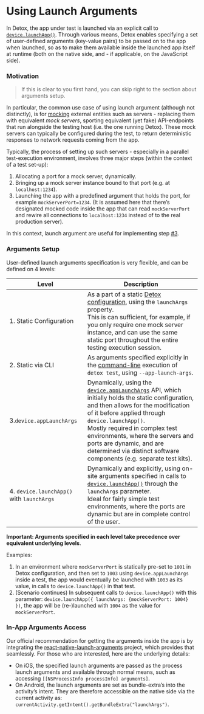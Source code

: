 # Using Launch Arguments

<!-- markdownlint-configure-file { "header-increment": 0 } -->

In Detox, the app under test is launched via an explicit call to [`device.launchApp()`](../api/device.md). Through various means, Detox enables specifying a set of user-defined arguments (key-value pairs) to be passed on to the app when launched, so as to make them available inside the launched app itself at runtime (both on the native side, and - if applicable, on the JavaScript side).

### Motivation

> If this is clear to you first hand, you can skip right to the section about arguments setup.

In particular, the common use case of using launch argument (although not distinctly), is for [mocking](mocking.md) external entities such as servers - replacing them with equivalent _mock servers_, sporting equivalent (yet fake) API-endpoints that run alongside the testing host (i.e. the one running Detox). These mock servers can typically be configured during the test, to return deterministic responses to network requests coming from the app.

Typically, the process of setting up such servers - especially in a parallel test-execution environment, involves three major steps (within the context of a test set-up):

1. Allocating a port for a mock server, dynamically.
1. Bringing up a mock server instance bound to that port (e.g. at `localhost:1234`).
1. Launching the app with a predefined argument that holds the port, for example `mockServerPort=1234`.
   (It is assumed here that there’s designated mocked code inside the app that can read `mockServerPort` and rewire all connections to `localhost:1234` instead of to the real production server).

In this context, launch argument are useful for implementing step [#3](https://github.com/wix/Detox/issues/3).

### Arguments Setup

User-defined launch arguments specification is very flexible, and can be defined on 4 levels:

| Level                                     | Description                                                                                                                                                                                                                                                                                                                                                                                                  |
| ----------------------------------------- | ------------------------------------------------------------------------------------------------------------------------------------------------------------------------------------------------------------------------------------------------------------------------------------------------------------------------------------------------------------------------------------------------------------ |
| 1. Static Configuration                   | As a part of a static [Detox configuration](../config/overview.mdx), using the `launchArgs` property.<br />This is can sufficient, for example, if you only require one mock server instance, and can use the same static port throughout the entire testing execution session.                                                                                                                              |
| 2. Static via CLI                         | As arguments specified explicitly in the [command-line](../cli/test.md) execution of `detox test`, using `--app-launch-args`.                                                                                                                                                                                                                                                                                |
| 3.`device.appLaunchArgs`                  | Dynamically, using the [`device.appLaunchArgs`](../api/device.md#deviceapplaunchargs) API, which initially holds the static configuration, and then allows for the modification of it before applied through `device.launchApp()`.<br/>Mostly required in complex test environments, where the servers and ports are dynamic, and are determined via distinct software components (e.g. separate test kits). |
| 4. `device.launchApp()` with `launchArgs` | Dynamically and explicitly, using on-site arguments specified in calls to [`device.launchApp()`](../api/device.md#devicelaunchappparams) through the `launchArgs` parameter.<br />Ideal for fairly simple test environments, where the ports are dynamic but are in complete control of the user.                                                                                                            |

**Important: Arguments specified in each level take precedence over equivalent underlying levels**.

Examples:

1. In an environment where `mockServerPort` is statically pre-set to `1001` in Detox configuration, and then set to `1003` using `device.appLaunchArgs` inside a test, the app would eventually be launched with `1003` as its value, in calls to `device.launchApp()` in that test.
1. (Scenario continues) In subsequent calls to `device.launchApp()` with this parameter: `device.launchApp({ launchArgs: {mockServerPort: 1004} })`, the app will be (re-)launched with `1004` as the value for `mockServerPort`.

### In-App Arguments Access

Our official recommendation for getting the arguments inside the app is by integrating the [react-native-launch-arguments](https://github.com/iamolegga/react-native-launch-arguments) project, which provides that seamlessly. For those who are interested, here are the underlying details:

- On iOS, the specified launch arguments are passed as the process launch arguments and available through normal means, such as accessing `[[NSProcessInfo processInfo] arguments]`.
- On Android, the launch arguments are set as bundle-extra’s into the activity’s intent. They are therefore accessible on the native side via the current activity as: `currentActivity.getIntent().getBundleExtra("launchArgs")`.
